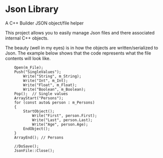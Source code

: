 # Json Library
 A C++ Builder JSON object/file helper

This project allows you to easily manage Json files and there associated internal C++ objects.

The beauty (well in my eyes) is in how the objects are written/serialized to Json.
The example below shows that the code represents what the file contents will look like.

```
	Open(m_File);
    Push("SingleValues");
        Write("String", m_String);
        Write("Int", m_Int);
        Write("Float", m_Float);
        Write("Boolean", m_Boolean);
    Pop();  // Single values
    ArrayStart("Persons");
    for (const auto& person : m_Persons)
    {
        StartObject();
            Write("First", person.First);
            Write("Last", person.Last);
            Write("Age", person.Age);
        EndObject();
    }
    ArrayEnd(); // Persons

    //DoSave();
    JsonFile::Close();
```

